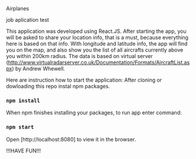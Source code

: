 Airplanes

job aplication test

This application was developed using React.JS.
After starting the app, you will be asked to share your location info, that is a must, because everything here is based on that info.
With longitude and latitude info, the app will find you on the map, and also show you the list of all aircrafts currently above you within 200km radius. The data is based on virtual server (http://www.virtualradarserver.co.uk/Documentation/Formats/AircraftList.aspx)  by Andrew Whewell.


Here are instruction how to start the application:
After cloning or dowloading this repo instal npm packages.
 
### `npm install`

When npm finishes installing your packages, to run app
enter command:

### `npm start`

Open [http://localhost:8080]  to view it in the browser.

!!!HAVE FUN!!!